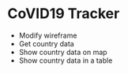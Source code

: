 # CoVID19 Tracker

- Modify wireframe
- Get country data
- Show country data on map
- Show country data in a table